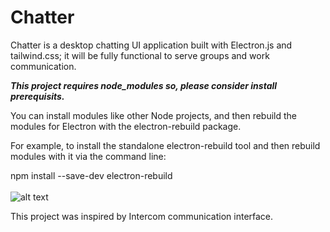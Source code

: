# Chatter
Chatter is a desktop chatting UI application built with Electron.js and tailwind.css; it will be fully functional to serve groups and work communication.<br />

***This project requires node_modules so, please consider install prerequisits.***<br />

You can install modules like other Node projects, and then rebuild the modules for Electron with the electron-rebuild package.<br />

For example, to install the standalone electron-rebuild tool and then rebuild modules with it via the command line:<br />

npm install --save-dev electron-rebuild<br />
<br />
![alt text](https://i.imgur.com/M20Dr8t.png)<br />

This project was inspired by Intercom communication interface. <br/>
